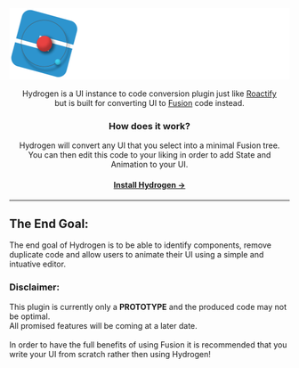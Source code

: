 <p align="center" width="100%">
  <img height="128em" src="./resources/README-Logo.png" alt="Hydrogen">
</p>
<p align="center">
Hydrogen is a UI instance to code conversion plugin just like <a href="https://devforum.roblox.com/t/roactify-plugin/473076">Roactify</a><br>
but is built for converting UI to <a href="https://github.com/Elttob/Fusion">Fusion</a> code instead.
</p>
<h3 align="center">How does it work?</h3>
<p align="center">
Hydrogen will convert any UI that you select into a minimal Fusion tree.<br>
You can then edit this code to your liking in order to add State and Animation to your UI.
</p>
<h4 align="center">
<a href="">Install Hydrogen →</a>
</h4>
<hr>
<h2>The End Goal:</h2>
<p align="left">
The end goal of Hydrogen is to be able to identify components, remove duplicate code and allow users to animate their UI using a simple and intuative editor.
</p>
<h3>Disclaimer:</h3>
<p align="left">
This plugin is currently only a <b>PROTOTYPE</b> and the produced code may not be optimal.<br>
All promised features will be coming at a later date.<br><br>
In order to have the full benefits of using Fusion it is recommended that you write your UI from scratch rather then using Hydrogen!
</p>